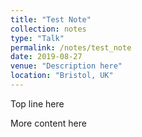 ```yaml
---
title: "Test Note"
collection: notes
type: "Talk"
permalink: /notes/test_note
date: 2019-08-27
venue: "Description here"
location: "Bristol, UK"
---
```


Top line here

More content here